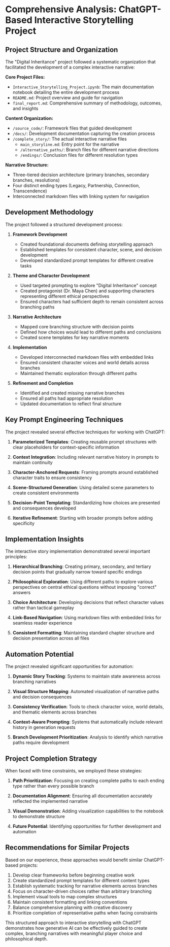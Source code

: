 # Comprehensive Analysis: ChatGPT-Based Interactive Storytelling Project

## Project Structure and Organization

The "Digital Inheritance" project followed a systematic organization that facilitated the development of a complex interactive narrative:

**Core Project Files:**
- `Interactive_Storytelling_Project.ipynb`: The main documentation notebook detailing the entire development process
- `README.md`: Project overview and guide for navigation
- `final_report.md`: Comprehensive summary of methodology, outcomes, and insights

**Content Organization:**
- `/source_code/`: Framework files that guided development
- `/docs/`: Development documentation capturing the creation process
- `/complete_story/`: The actual interactive narrative files
  - `main_storyline.md`: Entry point for the narrative
  - `/alternative_paths/`: Branch files for different narrative directions
  - `/endings/`: Conclusion files for different resolution types

**Narrative Structure:**
- Three-tiered decision architecture (primary branches, secondary branches, resolutions)
- Four distinct ending types (Legacy, Partnership, Connection, Transcendence)
- Interconnected markdown files with linking system for navigation

## Development Methodology

The project followed a structured development process:

1. **Framework Development**
   - Created foundational documents defining storytelling approach
   - Established templates for consistent character, scene, and decision development
   - Developed standardized prompt templates for different creative tasks

2. **Theme and Character Development**
   - Used targeted prompting to explore "Digital Inheritance" concept
   - Created protagonist (Dr. Maya Chen) and supporting characters representing different ethical perspectives
   - Ensured characters had sufficient depth to remain consistent across branching paths

3. **Narrative Architecture**
   - Mapped core branching structure with decision points
   - Defined how choices would lead to different paths and conclusions
   - Created scene templates for key narrative moments

4. **Implementation**
   - Developed interconnected markdown files with embedded links
   - Ensured consistent character voices and world details across branches
   - Maintained thematic exploration through different paths

5. **Refinement and Completion**
   - Identified and created missing narrative branches
   - Ensured all paths had appropriate resolution
   - Updated documentation to reflect final structure

## Key Prompt Engineering Techniques

The project revealed several effective techniques for working with ChatGPT:

1. **Parameterized Templates**: Creating reusable prompt structures with clear placeholders for context-specific information

2. **Context Integration**: Including relevant narrative history in prompts to maintain continuity

3. **Character-Anchored Requests**: Framing prompts around established character traits to ensure consistency

4. **Scene-Structured Generation**: Using detailed scene parameters to create consistent environments

5. **Decision-Point Templating**: Standardizing how choices are presented and consequences developed

6. **Iterative Refinement**: Starting with broader prompts before adding specificity

## Implementation Insights

The interactive story implementation demonstrated several important principles:

1. **Hierarchical Branching**: Creating primary, secondary, and tertiary decision points that gradually narrow toward specific endings

2. **Philosophical Exploration**: Using different paths to explore various perspectives on central ethical questions without imposing "correct" answers

3. **Choice Architecture**: Developing decisions that reflect character values rather than tactical gameplay

4. **Link-Based Navigation**: Using markdown files with embedded links for seamless reader experience

5. **Consistent Formatting**: Maintaining standard chapter structure and decision presentation across all files

## Automation Potential

The project revealed significant opportunities for automation:

1. **Dynamic Story Tracking**: Systems to maintain state awareness across branching narratives

2. **Visual Structure Mapping**: Automated visualization of narrative paths and decision consequences

3. **Consistency Verification**: Tools to check character voice, world details, and thematic elements across branches

4. **Context-Aware Prompting**: Systems that automatically include relevant history in generation requests

5. **Branch Development Prioritization**: Analysis to identify which narrative paths require development

## Project Completion Strategy

When faced with time constraints, we employed these strategies:

1. **Path Prioritization**: Focusing on creating complete paths to each ending type rather than every possible branch

2. **Documentation Alignment**: Ensuring all documentation accurately reflected the implemented narrative

3. **Visual Demonstration**: Adding visualization capabilities to the notebook to demonstrate structure

4. **Future Potential**: Identifying opportunities for further development and automation

## Recommendations for Similar Projects

Based on our experience, these approaches would benefit similar ChatGPT-based projects:

1. Develop clear frameworks before beginning creative work
2. Create standardized prompt templates for different content types
3. Establish systematic tracking for narrative elements across branches
4. Focus on character-driven choices rather than arbitrary branching
5. Implement visual tools to map complex structures
6. Maintain consistent formatting and linking conventions
7. Balance comprehensive planning with creative discovery
8. Prioritize completion of representative paths when facing constraints

This structured approach to interactive storytelling with ChatGPT demonstrates how generative AI can be effectively guided to create complex, branching narratives with meaningful player choice and philosophical depth.